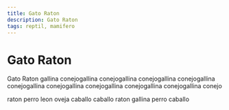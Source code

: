 ```yaml
---
title: Gato Raton
description: Gato Raton
tags: reptil, mamifero
---
```


# Gato Raton

Gato Raton gallina conejogallina conejogallina conejogallina conejogallina conejogallina conejogallina conejogallina conejogallina conejogallina conejo

raton perro leon oveja caballo caballo raton gallina perro caballo